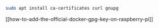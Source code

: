 ```sh
sudo apt install ca-certificates curl gnupg
```

[[how-to-add-the-official-docker-gpg-key-on-raspberry-pi]]